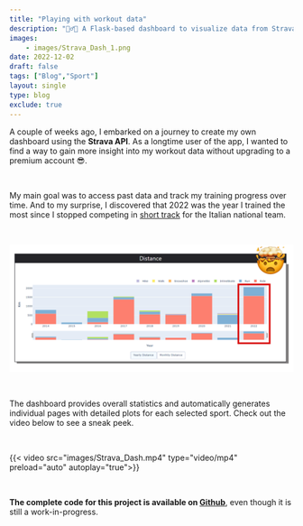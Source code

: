 ```yaml
---
title: "Playing with workout data"
description: "🏃‍♂️🚴 A Flask-based dashboard to visualize data from Strava..."
images: 
    - images/Strava_Dash_1.png
date: 2022-12-02
draft: false
tags: ["Blog","Sport"]
layout: single
type: blog
exclude: true
---
```

A couple of weeks ago, I embarked on a journey to create my own dashboard using the **Strava API**. As a longtime user of the app, I wanted to find a way to gain more insight into my workout data without upgrading to a premium account 😎. 

&nbsp;

My main goal was to access past data and track my training progress over time. And to my surprise, I discovered that 2022 was the year I trained the most since I stopped competing in [short track](/blog/20211201_short_track/) for the Italian national team. 

&nbsp;

![Dashboard](images/Strava_Dash_0.png)

&nbsp;

The dashboard provides overall statistics and automatically generates individual pages with detailed plots for each selected sport. Check out the video below to see a sneak peek.

&nbsp;

{{< video src="images/Strava_Dash.mp4" type="video/mp4" preload="auto" autoplay="true">}}

&nbsp;

**The complete code for this project is available on [Github](https://github.com/regedo00/strava-data-viz)**, even though it is still a work-in-progress.


